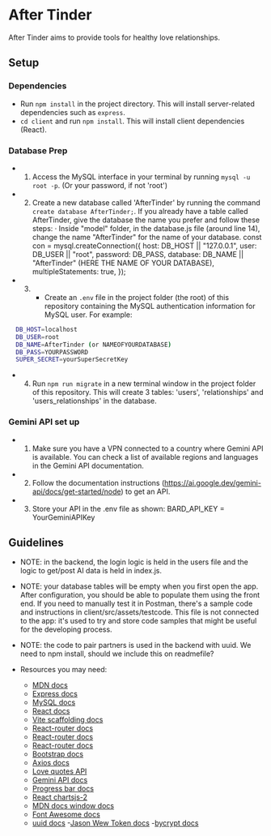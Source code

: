 # After Tinder
After Tinder aims to provide tools for healthy love relationships.

## Setup

### Dependencies

- Run `npm install` in the project directory. This will install server-related dependencies such as `express`.  
- `cd client` and run `npm install`. This will install client dependencies (React).

### Database Prep

- 1. Access the MySQL interface in your terminal by running `mysql -u root -p`. (Or your password, if not 'root')

- 2. Create a new database called 'AfterTinder' by running the command `create database AfterTinder;`. If you already have a table called AfterTinder, give the database the name you prefer and follow these steps: 
    · Inside "model" folder, in the database.js file (around line 14), change the name "AfterTinder" for the name of your database.
          const con = mysql.createConnection({
            host: DB_HOST || "127.0.0.1",
            user: DB_USER || "root",
            password: DB_PASS,
            database: DB_NAME || "AfterTinder" (HERE THE NAME OF YOUR DATABASE),
            multipleStatements: true,
        });

- 3. - Create an `.env` file in the project folder (the root) of this repository containing the MySQL authentication information for MySQL user. For example:

```bash
  DB_HOST=localhost
  DB_USER=root
  DB_NAME=AfterTinder (or NAMEOFYOURDATABASE)
  DB_PASS=YOURPASSWORD
  SUPER_SECRET=yourSuperSecretKey
```

- 4. Run `npm run migrate` in a new terminal window in the project folder of this repository. This will create 3 tables: 'users', 'relationships' and 'users_relationships' in the database.

### Gemini API set up

- 1. Make sure you have a VPN connected to a country where Gemini API is available. You can check a list of available regions and languages in the Gemini API documentation.

- 2. Follow the documentation instructions (https://ai.google.dev/gemini-api/docs/get-started/node) to get an API.

- 3. Store your API in the .env file as shown: 
  BARD_API_KEY = YourGeminiAPIKey


## Guidelines
- NOTE: in the backend, the login logic is held in the users file and the logic to get/post AI data is held in index.js.
- NOTE: your database tables will be empty when you first open the app. After configuration, you should be able to populate them using the front end. If you need to manually test it in Postman, there's a sample code and instructions in client/src/assets/testcode. This file is not connected to the app: it's used to try and store code samples that might be useful for the developing process.
- NOTE: the code to pair partners is used in the backend with uuid. We need to npm install, should we include this on readmefile?


- Resources you may need: 
  - [MDN docs](https://developer.mozilla.org/en-US/)
  - [Express docs](https://expressjs.com/en/api.html)
  - [MySQL docs](https://dev.mysql.com/doc/refman/8.0/en/database-use.html)
  - [React docs](https://reactjs.org/docs/hello-world.html)
  - [Vite scaffolding docs](https://vitejs.dev/guide/)
  - [React-router docs](https://reactrouter.com/en/main)
  - [React-router docs](https://reactrouter.com/en/main/hooks/use-navigate)
  - [React-router docs](https://reactrouter.com/en/main/hooks/use-outlet-context)
  - [Bootstrap docs](https://getbootstrap.com/docs/5.3/getting-started/introduction/)
  - [Axios docs](https://axios-http.com/es/docs/intro)
  - [Love quotes API](https://rapidapi.com/colebidex-mO-Ew1CYzUS/api/love-quote)
  - [Gemini API docs](https://ai.google.dev/gemini-api/docs/get-started/node)
  - [Progress bar docs](https://www.npmjs.com/package/@ramonak/react-progress-bar)
  - [React chartsjs-2](https://react-chartjs-2.js.org/)
  - [MDN docs window docs](https://developer.mozilla.org/en-US/docs/Web/API/Window)
  - [Font Awesome docs](https://docs.fontawesome.com/)
  - [uuid docs](https://www.uuidgenerator.net/dev-corner/javascript)
  -[Jason Wew Token docs](https://www.npmjs.com/package/jsonwebtoken)
  -[bycrypt docs](https://www.npmjs.com/package/bcrypt)